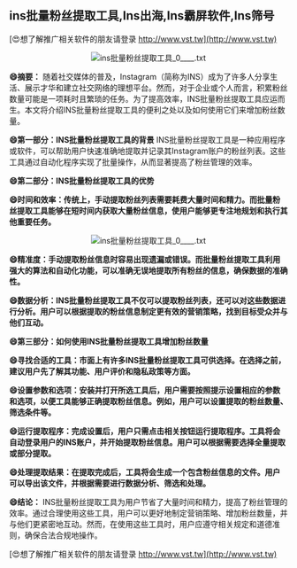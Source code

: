 ## **ins批量粉丝提取工具,Ins出海,Ins霸屏软件,Ins筛号**

[😍想了解推广相关软件的朋友请登录 http://www.vst.tw](http://www.vst.tw)

 <center><img src="https://vst.tw/MP4/tuiguang/png/7.png" alt="ins批量粉丝提取工具_0____.txt"></center>

**😄摘要：**
随着社交媒体的普及，Instagram（简称为INS）成为了许多人分享生活、展示才华和建立社交网络的理想平台。然而，对于企业或个人而言，积累粉丝数量可能是一项耗时且繁琐的任务。为了提高效率，INS批量粉丝提取工具应运而生。本文将介绍INS批量粉丝提取工具的便利之处以及如何使用它们来增加粉丝数量。

**😄第一部分：INS批量粉丝提取工具的背景**
INS批量粉丝提取工具是一种应用程序或软件，可以帮助用户快速准确地提取并记录其Instagram账户的粉丝列表。这些工具通过自动化程序实现了批量操作，从而显著提高了粉丝管理的效率。

**😄第二部分：INS批量粉丝提取工具的优势**

**😄时间和效率：传统上，手动提取粉丝列表需要耗费大量时间和精力。而批量粉丝提取工具能够在短时间内获取大量粉丝信息，使用户能够更专注地规划和执行其他重要任务。**

 <center><img src="https://vst.tw/MP4/tuiguang/png/3.png" alt="ins批量粉丝提取工具_0____.txt"></center>

**😄精准度：手动提取粉丝信息时容易出现遗漏或错误。而批量粉丝提取工具利用强大的算法和自动化功能，可以准确无误地提取所有粉丝的信息，确保数据的准确性。**

**😄数据分析：INS批量粉丝提取工具不仅可以提取粉丝列表，还可以对这些数据进行分析。用户可以根据提取的粉丝信息制定更有效的营销策略，找到目标受众并与他们互动。**

**😄第三部分：如何使用INS批量粉丝提取工具增加粉丝数量**

**😄寻找合适的工具：市面上有许多INS批量粉丝提取工具可供选择。在选择之前，建议用户先了解其功能、用户评价和隐私政策等方面。**

**😄设置参数和选项：安装并打开所选工具后，用户需要按照提示设置相应的参数和选项，以便工具能够正确提取粉丝信息。例如，用户可以设置提取的粉丝数量、筛选条件等。**

**😄运行提取程序：完成设置后，用户只需点击相关按钮运行提取程序。工具将会自动登录用户的INS账户，并开始提取粉丝信息。用户可以根据需要选择全量提取或部分提取。**

**😄处理提取结果：在提取完成后，工具将会生成一个包含粉丝信息的文件。用户可以导出该文件，并根据需要进行数据分析、筛选和处理。**

**😄结论：**
INS批量粉丝提取工具为用户节省了大量时间和精力，提高了粉丝管理的效率。通过合理使用这些工具，用户可以更好地制定营销策略、增加粉丝数量，并与他们更紧密地互动。然而，在使用这些工具时，用户应遵守相关规定和道德准则，确保合法合规地操作。

[😍想了解推广相关软件的朋友请登录 http://www.vst.tw](http://www.vst.tw)



